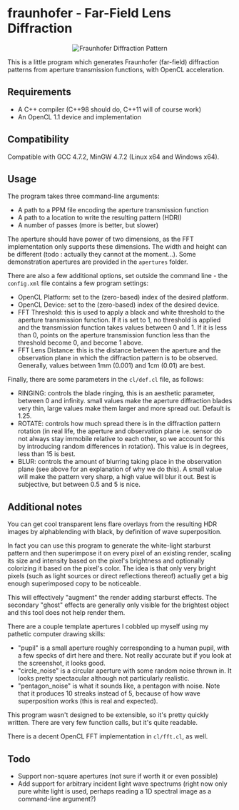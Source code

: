 fraunhofer - Far-Field Lens Diffraction
=======================================

<p align="center">
<img
src="https://raw.github.com/TomCrypto/fraunhofer/master/renders/circle.png"
alt="Fraunhofer Diffraction Pattern"/>
</p>

This is a little program which generates Fraunhofer (far-field) diffraction
patterns from aperture transmission functions, with OpenCL acceleration.

Requirements
------------

- A C++ compiler (C++98 should do, C++11 will of course work)
- An OpenCL 1.1 device and implementation

Compatibility
-------------

Compatible with GCC 4.7.2, MinGW 4.7.2 (Linux x64 and Windows x64).

Usage
-----

The program takes three command-line arguments:
- A path to a PPM file encoding the aperture transmission function
- A path to a location to write the resulting pattern (HDRI)
- A number of passes (more is better, but slower)

The aperture should have power of two dimensions, as the FFT implementation
only supports these dimensions. The width and height can be different (todo
: actually they cannot at the moment...). Some demonstration apertures are
provided in the `apertures` folder.

There are also a few additional options, set outside the command line - the
`config.xml` file contains a few program settings:

- OpenCL Platform: set to the (zero-based) index of the desired platform.
- OpenCL Device: set to the (zero-based) index of the desired device.
- FFT Threshold: this is used to apply a black and white threshold to the
                 aperture transmission function. If it is set to 1, no
                 threshold is applied and the transmission function
                 takes values between 0 and 1. If it is less than 0,
                 points on the aperture transmission function less
                 than the threshold become 0, and become 1 above.
- FFT Lens Distance: this is the distance between the aperture and the
                     observation plane in which the diffraction pattern
                     is to be observed. Generally, values between 1mm
                     (0.001) and 1cm (0.01) are best.

Finally, there are some parameters in the `cl/def.cl` file, as follows:
- RINGING: controls the blade ringing, this is an aesthetic parameter,
           between 0 and infinity. small values make the aperture
           diffraction blades very thin, large values make them
           larger and more spread out. Default is 1.25.
- ROTATE: controls how much spread there is in the diffraction pattern
          rotation (in real life, the aperture and observation plane i.e.
          sensor do not always stay immobile relative to each other, so
          we account for this by introducing random differences in
          rotation). This value is in degrees, less than 15 is best.
- BLUR: controls the amount of blurring taking place in the observation
        plane (see above for an explanation of why we do this). A small
        value will make the pattern very sharp, a high value will blur
        it out. Best is subjective, but between 0.5 and 5 is nice.

Additional notes
----------------

You can get cool transparent lens flare overlays from the resulting HDR
images by alphablending with black, by definition of wave superposition.

In fact you can use this program to generate the white-light starburst
pattern and then superimpose it on every pixel of an existing render,
scaling its size and intensity based on the pixel's brightness and
optionally colorizing it based on the pixel's color. The idea is that
only very bright pixels (such as light sources or direct reflections
thereof) actually get a big enough superimposed copy to be noticeable.

This will effectively "augment" the render adding starburst effects.
The secondary "ghost" effects are generally only visible for the
brightest object and this tool does not help render them.

There are a couple template apertures I cobbled up myself using my
pathetic computer drawing skills:
- "pupil" is a small aperture roughly corresponding to a human
  pupil, with a few specks of dirt here and there. Not really
  accurate but if you look at the screenshot, it looks good.
- "circle_noise" is a circular aperture with some random noise
  thrown in. It looks pretty spectacular although not particularly
  realistic.
- "pentagon_noise" is what it sounds like, a pentagon with noise. Note
  that it produces 10 streaks instead of 5, because of how wave
  superposition works (this is real and expected).

This program wasn't designed to be extensible, so it's pretty quickly
written. There are very few function calls, but it's quite readable.

There is a decent OpenCL FFT implementation in `cl/fft.cl`, as well.

Todo
----

- Support non-square apertures (not sure if worth it or even possible)
- Add support for arbitrary incident light wave spectrums (right now
  only pure white light is used, perhaps reading a 1D spectral image
  as a command-line argument?)

